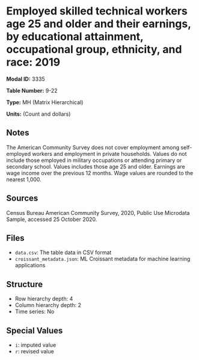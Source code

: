 # Employed skilled technical workers age 25 and older and their earnings, by educational attainment, occupational group, ethnicity, and race: 2019

**Modal ID:** 3335

**Table Number:** 9-22

**Type:** MH (Matrix Hierarchical)

**Units:** (Count and dollars)

## Notes

The American Community Survey does not cover employment among self-employed workers and employment in private households. Values do not include those employed in military occupations or attending primary or secondary school. Values includes those age 25 and older. Earnings are wage income over the previous 12 months. Wage values are rounded to the nearest 1,000.

## Sources

Census Bureau American Community Survey, 2020, Public Use Microdata Sample, accessed 25 October 2020.

## Files

- `data.csv`: The table data in CSV format
- `croissant_metadata.json`: ML Croissant metadata for machine learning applications

## Structure

- Row hierarchy depth: 4
- Column hierarchy depth: 2
- Time series: No

## Special Values

- `i`: imputed value
- `r`: revised value

